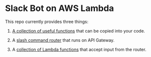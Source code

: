 # Slack Bot on AWS Lambda

This repo currently provides three things:

1. [A collection of useful functions][lib] that can be copied into your code.

2. A [slash command router][router] that runs on API Gateway.

3. A [collection of Lambda functions][commands] that accept input from the router.

[lib]: lib
[router]: slack-slash-command-router
[commands]: slack-slash-commands
